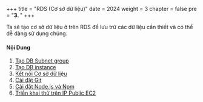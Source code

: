 +++
title = "RDS (Cơ sở dữ liệu)"
date = 2024
weight = 3
chapter = false
pre = "<b>3. </b>"
+++



Ta sẽ tạo cơ sở dữ liệu ở trên RDS để lưu trữ các dữ liệu cần thiết và có thể dễ dàng sử dụng chúng.


#### Nội Dung

1. [Tạo DB Subnet group](1-subnetgroup)
2. [Tạo DB instance](2-dbinstance)
3. [Kết nối Cơ sở dữ liệu](3-connect)
4. [Cài đặt Git](4-git)
5. [Cài đặt Node.js và Npm](5-npm)
6. [Triển khai thử trên IP Public EC2](6-deploy)
